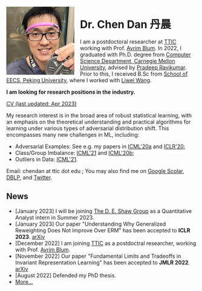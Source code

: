 <img style="float: left;  margin-right:15px;" 
src="files/profile.jpg" width="180"/>  
# Dr. Chen Dan 丹晨 

I am a postdoctoral researcher at [TTIC][TTIC] working with Prof. [Avrim Blum][Avrim Blum]. In 2022, I graduated with Ph.D. degree from [Computer Science Department, Carnegie Mellon University](https://www.csd.cs.cmu.edu/), advised by [Pradeep Ravikumar][Pradeep Ravikumar]. Prior to this, I received B.Sc from [School of EECS, Peking University](http://eecs.pku.edu.cn/Home/HOME.htm), where I worked with [Liwei Wang][Liwei Wang]. 

**I am looking for research positions in the industry.**

[CV (last updated: Apr 2023)](https://chendancmu.github.io/files/CV.pdf)

My research interest is in the broad area of robust statistical learning, with an emphasis on the theoretical understanding and practical algorithms for learning under various types of adversarial distribution shift. This encompasses many new challenges in ML, including:

- Adversarial Examples: See e.g. my papers in [ICML'20a](https://arxiv.org/abs/2006.16384) and [ICLR'20](https://openreview.net/forum?id=rJx1Na4Fwr);
- Class/Group Imbalance: [ICML'21](https://arxiv.org/abs/2106.06142) and [ICML'20b](https://arxiv.org/abs/2005.12914);
- Outliers in Data: [ICML'21](https://arxiv.org/abs/2106.06142).


Email: chendan at ttic dot edu ; You may also find me on [Google Scolar](https://scholar.google.com/citations?user=hQQFfuwAAAAJ), [DBLP](https://dblp.uni-trier.de/pid/156/6710.html), and [Twitter](https://twitter.com/ChenDanCMU).

## News
- [January 2023] I will be joining [The D. E. Shaw Group](https://www.deshaw.com/) as a Quantitative Analyst intern in Summer 2023.
- [January 2023] Our paper "Understanding Why Generalized Reweighting Does Not Improve Over ERM" has been accepted to **ICLR 2023**. [arXiv](https://arxiv.org/abs/2201.12293)
- [December 2022] I am joining [TTIC][TTIC] as a postdoctral researcher, working with Prof. [Avrim Blum][Avrim Blum].
- [November 2022] Our paper "Fundamental Limits and Tradeoffs in Invariant Representation Learning" has been accepted to **JMLR 2022**. [arXiv](https://arxiv.org/abs/2012.10713)
- [August 2022] Defended my PhD thesis.
- [More...](https://chendancmu.github.io/news.html)

[Avrim Blum]: https://ttic.uchicago.edu/~avrim/
[Pradeep Ravikumar]: https://www.cs.cmu.edu/~pradeepr/
[Liwei Wang]: http://www.liweiwang-pku.com/
[TTIC]: https://www.ttic.edu/

